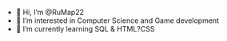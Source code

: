 - 👋 Hi, I’m @RuMap22
- 👀 I’m interested in Computer Science and Game development 
- 🌱 I’m currently learning SQL & HTML?CSS


<!---
RuMap22/RuMap22 is a ✨ special ✨ repository because its `README.md` (this file) appears on your GitHub profile.
You can click the Preview link to take a look at your changes.
--->
